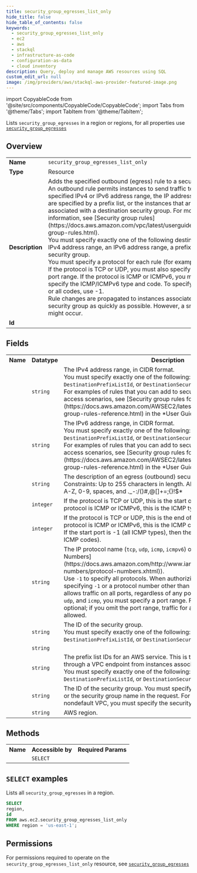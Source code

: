 ```yaml
---
title: security_group_egresses_list_only
hide_title: false
hide_table_of_contents: false
keywords:
  - security_group_egresses_list_only
  - ec2
  - aws
  - stackql
  - infrastructure-as-code
  - configuration-as-data
  - cloud inventory
description: Query, deploy and manage AWS resources using SQL
custom_edit_url: null
image: /img/providers/aws/stackql-aws-provider-featured-image.png
---
```


import CopyableCode from '@site/src/components/CopyableCode/CopyableCode';
import Tabs from '@theme/Tabs';
import TabItem from '@theme/TabItem';

Lists <code>security_group_egresses</code> in a region or regions, for all properties use <a href="/providers/aws/serviceName/security_group_egresses/"><code>security_group_egresses</code></a>

## Overview
<table><tbody>
<tr><td><b>Name</b></td><td><code>security_group_egresses_list_only</code></td></tr>
<tr><td><b>Type</b></td><td>Resource</td></tr>
<tr><td><b>Description</b></td><td>Adds the specified outbound (egress) rule to a security group.<br />An outbound rule permits instances to send traffic to the specified IPv4 or IPv6 address range, the IP addresses that are specified by a prefix list, or the instances that are associated with a destination security group. For more information, see &#91;Security group rules&#93;(https://docs.aws.amazon.com/vpc/latest/userguide/security-group-rules.html).<br />You must specify exactly one of the following destinations: an IPv4 address range, an IPv6 address range, a prefix list, or a security group.<br />You must specify a protocol for each rule (for example, TCP). If the protocol is TCP or UDP, you must also specify a port or port range. If the protocol is ICMP or ICMPv6, you must also specify the ICMP/ICMPv6 type and code. To specify all types or all codes, use -1.<br />Rule changes are propagated to instances associated with the security group as quickly as possible. However, a small delay might occur.</td></tr>
<tr><td><b>Id</b></td><td><CopyableCode code="aws.ec2.security_group_egresses_list_only" /></td></tr>
</tbody></table>

## Fields
<table><tbody><tr><th>Name</th><th>Datatype</th><th>Description</th></tr><tr><td><CopyableCode code="cidr_ip" /></td><td><code>string</code></td><td>The IPv4 address range, in CIDR format.<br />You must specify exactly one of the following: <code>CidrIp</code>, <code>CidrIpv6</code>, <code>DestinationPrefixListId</code>, or <code>DestinationSecurityGroupId</code>.<br />For examples of rules that you can add to security groups for specific access scenarios, see &#91;Security group rules for different use cases&#93;(https://docs.aws.amazon.com/AWSEC2/latest/UserGuide/security-group-rules-reference.html) in the *User Guide*.</td></tr>
<tr><td><CopyableCode code="cidr_ipv6" /></td><td><code>string</code></td><td>The IPv6 address range, in CIDR format.<br />You must specify exactly one of the following: <code>CidrIp</code>, <code>CidrIpv6</code>, <code>DestinationPrefixListId</code>, or <code>DestinationSecurityGroupId</code>.<br />For examples of rules that you can add to security groups for specific access scenarios, see &#91;Security group rules for different use cases&#93;(https://docs.aws.amazon.com/AWSEC2/latest/UserGuide/security-group-rules-reference.html) in the *User Guide*.</td></tr>
<tr><td><CopyableCode code="description" /></td><td><code>string</code></td><td>The description of an egress (outbound) security group rule.<br />Constraints: Up to 255 characters in length. Allowed characters are a-z, A-Z, 0-9, spaces, and ._-:/()#,@&#91;&#93;+=;&#123;&#125;!$*</td></tr>
<tr><td><CopyableCode code="from_port" /></td><td><code>integer</code></td><td>If the protocol is TCP or UDP, this is the start of the port range. If the protocol is ICMP or ICMPv6, this is the ICMP type or -1 (all ICMP types).</td></tr>
<tr><td><CopyableCode code="to_port" /></td><td><code>integer</code></td><td>If the protocol is TCP or UDP, this is the end of the port range. If the protocol is ICMP or ICMPv6, this is the ICMP code or -1 (all ICMP codes). If the start port is -1 (all ICMP types), then the end port must be -1 (all ICMP codes).</td></tr>
<tr><td><CopyableCode code="ip_protocol" /></td><td><code>string</code></td><td>The IP protocol name (<code>tcp</code>, <code>udp</code>, <code>icmp</code>, <code>icmpv6</code>) or number (see &#91;Protocol Numbers&#93;(https://docs.aws.amazon.com/http://www.iana.org/assignments/protocol-numbers/protocol-numbers.xhtml)).<br />Use <code>-1</code> to specify all protocols. When authorizing security group rules, specifying <code>-1</code> or a protocol number other than <code>tcp</code>, <code>udp</code>, <code>icmp</code>, or <code>icmpv6</code> allows traffic on all ports, regardless of any port range you specify. For <code>tcp</code>, <code>udp</code>, and <code>icmp</code>, you must specify a port range. For <code>icmpv6</code>, the port range is optional; if you omit the port range, traffic for all types and codes is allowed.</td></tr>
<tr><td><CopyableCode code="destination_security_group_id" /></td><td><code>string</code></td><td>The ID of the security group.<br />You must specify exactly one of the following: <code>CidrIp</code>, <code>CidrIpv6</code>, <code>DestinationPrefixListId</code>, or <code>DestinationSecurityGroupId</code>.</td></tr>
<tr><td><CopyableCode code="id" /></td><td><code>string</code></td><td></td></tr>
<tr><td><CopyableCode code="destination_prefix_list_id" /></td><td><code>string</code></td><td>The prefix list IDs for an AWS service. This is the AWS service to access through a VPC endpoint from instances associated with the security group.<br />You must specify exactly one of the following: <code>CidrIp</code>, <code>CidrIpv6</code>, <code>DestinationPrefixListId</code>, or <code>DestinationSecurityGroupId</code>.</td></tr>
<tr><td><CopyableCode code="group_id" /></td><td><code>string</code></td><td>The ID of the security group. You must specify either the security group ID or the security group name in the request. For security groups in a nondefault VPC, you must specify the security group ID.</td></tr>
<tr><td><CopyableCode code="region" /></td><td><code>string</code></td><td>AWS region.</td></tr>
</tbody></table>

## Methods

<table><tbody>
  <tr>
    <th>Name</th>
    <th>Accessible by</th>
    <th>Required Params</th>
  </tr>
  <tr>
    <td><CopyableCode code="list_resources" /></td>
    <td><code>SELECT</code></td>
    <td><CopyableCode code="region" /></td>
  </tr>
</tbody></table>

## `SELECT` examples
Lists all <code>security_group_egresses</code> in a region.
```sql
SELECT
region,
id
FROM aws.ec2.security_group_egresses_list_only
WHERE region = 'us-east-1';
```


## Permissions

For permissions required to operate on the <code>security_group_egresses_list_only</code> resource, see <a href="/providers/aws/ec2/security_group_egresses/#permissions"><code>security_group_egresses</code></a>


